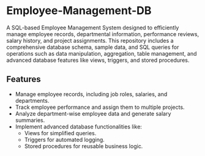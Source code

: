 # Employee-Management-DB
A SQL-based Employee Management System designed to efficiently manage employee records, departmental information, performance reviews, salary history, and project assignments. This repository includes a comprehensive database schema, sample data, and SQL queries for operations such as data manipulation, aggregation, table management, and advanced database features like views, triggers, and stored procedures.

## Features
- Manage employee records, including job roles, salaries, and departments.
- Track employee performance and assign them to multiple projects.
- Analyze department-wise employee data and generate salary summaries.
- Implement advanced database functionalities like:
  - Views for simplified queries.
  - Triggers for automated logging.
  - Stored procedures for reusable business logic.


